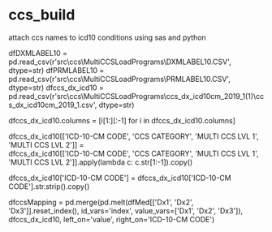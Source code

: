 # ccs_build
attach ccs names to icd10 conditions using sas and python




dfDXMLABEL10 = pd.read_csv(r'src\ccs\MultiCCSLoadPrograms\DXMLABEL10.CSV', dtype=str)
dfPRMLABEL10 = pd.read_csv(r'src\ccs\MultiCCSLoadPrograms\PRMLABEL10.CSV', dtype=str)
dfccs_dx_icd10 = pd.read_csv(r'src\ccs\MultiCCSLoadPrograms\ccs_dx_icd10cm_2019_1(1)\ccs_dx_icd10cm_2019_1.csv', dtype=str)

dfccs_dx_icd10.columns = [i[1:][:-1] for i in dfccs_dx_icd10.columns]

dfccs_dx_icd10[['ICD-10-CM CODE', 'CCS CATEGORY', 'MULTI CCS LVL 1', 'MULTI CCS LVL 2']] =\
    dfccs_dx_icd10[['ICD-10-CM CODE', 'CCS CATEGORY', 'MULTI CCS LVL 1', 'MULTI CCS LVL 2']].apply(lambda c: c.str[1:-1]).copy()

dfccs_dx_icd10['ICD-10-CM CODE'] = dfccs_dx_icd10['ICD-10-CM CODE'].str.strip().copy()

dfccsMapping = pd.merge(pd.melt(dfMed[['Dx1', 'Dx2', 'Dx3']].reset_index(), id_vars='index', value_vars=['Dx1', 'Dx2', 'Dx3']),
dfccs_dx_icd10,
left_on='value', right_on='ICD-10-CM CODE')
